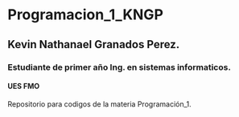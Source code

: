 # Programacion_1_KNGP
## Kevin Nathanael Granados Perez.
### Estudiante de primer año Ing. en sistemas informaticos.
#### UES FMO

Repositorio para codigos de la materia Programación_1.

